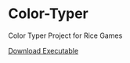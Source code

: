 # Color-Typer
Color Typer Project for Rice Games

<a id="raw-url" href="https://raw.githubusercontent.com/preethiv98/project/master/Build.zip">Download Executable</a>
